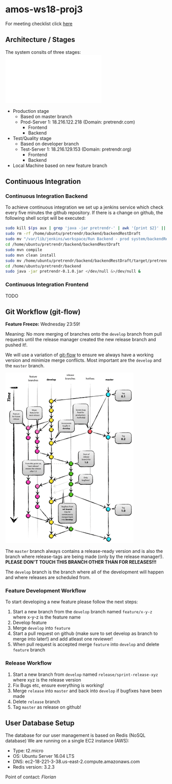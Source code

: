 # amos-ws18-proj3

For meeting checklist click [here](https://github.com/Astarch/amos-ws18-proj3/blob/develop/MEETINGS_CHECKLIST.md)

## Architecture / Stages

The system consits of three stages:
![Stages](architecture/architecture_stages.pdf?raw=true "Stages")
* Production stage 
    * Based on master branch
    * Prod-Server 1: 18.216.122.218 (Domain: pretrendr.com)
         * Frontend
         * Backend
* Test/Quality stage 
     * Based on developer branch
     * Test-Server 1: 18.216.129.153 (Domain: pretrendr.org)
         * Frontend
         * Backend
* Local Machine based on new feature branch

## Continuous Integration
### Continuous Integration Backend

To achieve continuous integration we set up a jenkins service which check every five minutes the github repository. If there is a change on github, the following shell script will be executed:

```bash
sudo kill $(ps aux | grep 'java -jar pretrendr-' | awk '{print $2}' || true) || true
sudo rm -rf /home/ubuntu/pretrendr/backend/backendRestDraft
sudo mv "/var/lib/jenkins/workspace/Run Backend - prod system/backendRestDraft" /home/ubuntu/pretrendr/backend
cd /home/ubuntu/pretrendr/backend/backendRestDraft
sudo mvn compile
sudo mvn clean install
sudo mv /home/ubuntu/pretrendr/backend/backendRestDraft/target/pretrendr-0.1.0.jar /home/ubuntu/pretrendr/backend/pretrendr-0.1.0.jar
cd /home/ubuntu/pretrendr/backend
sudo java -jar pretrendr-0.1.0.jar </dev/null &>/dev/null &
```

### Continuous Integration Frontend

TODO

## Git Workflow (git-flow)

**Feature Freeze:** Wednesday 23:59!

Meaning: No more merging of branches onto the `develop` branch from pull requests until the release manager created the new release branch and pushed it!.

We will use a variation of [git-flow](http://nvie.com/posts/a-successful-git-branching-model/) to ensure we always have a working version and minimize merge conflicts. Most important are the `develop` and the `master` branch. 

<img src="https://github.com/Astarch/amos-ws18-proj3/blob/master/git-flow.png" width="400">

The `master` branch always contains a release-ready version and is also the branch where release-tags are being made (only by the release manager!). **PLEASE DON'T TOUCH THIS BRANCH OTHER THAN FOR RELEASES!!!** 

The `develop` branch is the branch where all of the development will happen and where releases are scheduled from.

### Feature Development Workflow
To start developing a new feature please follow the next steps:
1. Start a new branch from the `develop` branch named `feature/x-y-z` where x-y-z is the feature name
2. Develop feature 
3. Merge `develop` into `feature`
4. Start a pull request on github (make sure to set develop as branch to merge into later!) and add atleast one reviewer!
5. When pull request is accepted merge `feature` into `develop` and delete `feature` branch


### Release Workflow
1. Start a new branch from `develop` named `release/sprint-release-xyz` where xyz is the release version
2. Fix Bugs etc, ensure everything is working!
3. Merge `release` into `master` and back into `develop` if bugfixes have been made
4. Delete `release` branch
5. Tag `master` as release on github! 


## User Database Setup
The database for our user management is based on Redis (NoSQL database)
We are running on a single EC2 instance (AWS):

- Type: t2.micro
- OS: Ubuntu Server 16.04 LTS
- DNS: ec2-18-221-3-38.us-east-2.compute.amazonaws.com
- Redis version: 3.2.3

Point of contact: *Florian*






